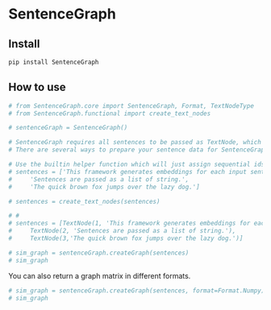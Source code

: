 SentenceGraph
================

<!-- WARNING: THIS FILE WAS AUTOGENERATED! DO NOT EDIT! -->

## Install

``` sh
pip install SentenceGraph
```

## How to use

``` python
# from SentenceGraph.core import SentenceGraph, Format, TextNodeType
# from SentenceGraph.functional import create_text_nodes
```

``` python
# sentenceGraph = SentenceGraph()
```

``` python
# SentenceGraph requires all sentences to be passed as TextNode, which is just a namedtuple containing an id and text.
# There are several ways to prepare your sentence data for SentenceGraph.

# Use the builtin helper function which will just assign sequential ids for the data. Useful for experimentation.
# sentences = ['This framework generates embeddings for each input sentence',
#     'Sentences are passed as a list of string.', 
#     'The quick brown fox jumps over the lazy dog.']

# sentences = create_text_nodes(sentences)

# # 
# sentences = [TextNode(1, 'This framework generates embeddings for each input sentence'),
#     TextNode(2, 'Sentences are passed as a list of string.'), 
#     TextNode(3,'The quick brown fox jumps over the lazy dog.')]
```

``` python
# sim_graph = sentenceGraph.createGraph(sentences)
# sim_graph
```

You can also return a graph matrix in different formats.

``` python
# sim_graph = sentenceGraph.createGraph(sentences, format=Format.Numpy)
# sim_graph
```
